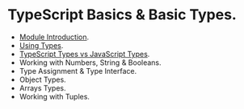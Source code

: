 # TypeScript Basics & Basic Types.

- [Module Introduction]("02_01.md").
- [Using Types]("02_02.md").
- [TypeScript Types vs JavaScript Types]("02_03.md").
- Working with Numbers, String & Booleans.
- Type Assignment & Type Interface.
- Object Types.
- Arrays Types.
- Working with Tuples.